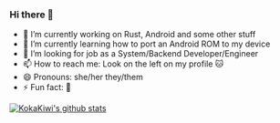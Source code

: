 ### Hi there 👋

- 🔭 I’m currently working on Rust, Android and some other stuff
- 🌱 I’m currently learning how to port an Android ROM to my device
- 👯 I’m looking for job as a System/Backend Developer/Engineer
- 📫 How to reach me: Look on the left on my profile :cat:
- 😄 Pronouns: she/her they/them
- ⚡ Fun fact: :shrug:

[![KokaKiwi's github stats](https://github-readme-stats.vercel.app/api?username=KokaKiwi)](https://github.com/anuraghazra/github-readme-stats)
